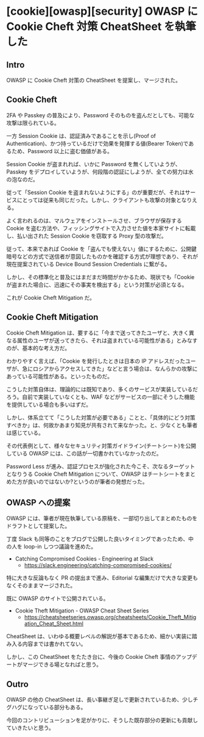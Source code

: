 # [cookie][owasp][security] OWASP に Cookie Cheft 対策 CheatSheet を執筆した

## Intro

OWASP に Cookie Cheft 対策の CheatSheet を提案し、マージされた。


## Cookie Cheft

2FA や Passkey の普及により、Password そのものを盗んだとしても、可能な攻撃は限られている。

一方 Session Cookie は、認証済みであることを示し(Proof of Authentication)、かつ持っているだけで効果を発揮する値(Bearer Token)であるため、Password 以上に盗む価値がある。

Session Cookie が盗まれれば、いかに Password を無くしていようが、Passkey をデプロイしていようが、何段階の認証にしようが、全ての努力は水の泡なのだ。

従って「Session Cookie を盗まれないようにする」のが重要だが、それはサービスにとっては従来も同じだった。しかし、クライアントも攻撃の対象となりえる。

よく言われるのは、マルウェアをインストールさせ、ブラウザが保存する Cookie を盗む方法や、フィッシングサイトで入力させた値を本家サイトに転載し、払い出された Session Cookie を窃取する Proxy 型の攻撃だ。

従って、本来であれば Cookie を「盗んでも使えない」値にするために、公開鍵暗号などの方式で送信者が意図したものかを確認する方式が理想であり、それが現在提案されている Device Bound Session Credentials に繋がる。

しかし、その標準化と普及にはまだまだ時間がかかるため、現状でも「Cookie が盗まれた場合に、迅速にその事実を検出する」という対策が必須となる。

これが Cookie Cheft Mitigation だ。


## Cookie Cheft Mitigation

Cookie Cheft Mitigation は、要するに「今まで送ってきたユーザと、大きく異なる属性のユーザが送ってきたら、それは盗まれている可能性がある」とみなすのが、基本的な考え方だ。

わかりやすく言えば、「Cookie を発行したときは日本の IP アドレスだったユーザが、急にロシアからアクセスしてきた」などと言う場合は、なんらかの攻撃にあっている可能性がある。といったものだ。

こうした対策自体は、理論的には既知であり、多くのサービスが実装しているだろう。自前で実装していなくとも、WAF などがサービスの一部にそうした機能を提供している場合も多いはずだ。

しかし、体系立てて「こうした対策が必要である」ことと、「具体的にどう対策すべきか」は、何故かあまり知見が共有されて来なかった。と、少なくとも筆者は感じている。

その代表例として、様々なセキュリティ対策ガイドライン(チートシート)を公開している OWASP には、この話が一切書かれていなかったのだ。

Password Less が進み、認証プロセスが強化された今こそ、次なるターゲットとなりうる Cookie Cheft Mitigation について、OWASP はチートシートをまとめた方が良いのではないか?というのが筆者の発想だった。


## OWASP への提案

OWASP には、筆者が現在執筆している原稿を、一部切り出してまとめたものをドラフトとして提案した。

丁度 Slack も同等のことをブログで公開した良いタイミングであったため、中の人を loop-in しつつ議論を進めた。

- Catching Compromised Cookies - Engineering at Slack
  - https://slack.engineering/catching-compromised-cookies/

特に大きな反論もなく PR の提出まで進み、Editorial な編集だけで大きな変更もなくそのままマージされた。

既に OWASP のサイトで公開されている。

- Cookie Theft Mitigation - OWASP Cheat Sheet Series
  - https://cheatsheetseries.owasp.org/cheatsheets/Cookie_Theft_Mitigation_Cheat_Sheet.html

CheatSheet は、いわゆる概要レベルの解説が基本であるため、細かい実装に踏み入る内容までは書かれてない。

しかし、この CheatSheet をたたき台に、今後の Cookie Cheft 事情のアップデートがマージできる場となればと思う。


## Outro

OWASP の他の CheatSheet は、長い事継ぎ足しで更新されているため、少しチグハグになっている部分もある。

今回のコントリビューションを足がかりに、そうした既存部分の更新にも貢献していきたいと思う。